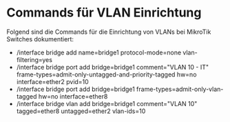 # Commands für VLAN Einrichtung
Folgend sind die Commands für die Einrichtung von VLANs bei MikroTik Switches dokumentiert:

 - /interface bridge add name=bridge1 protocol-mode=none vlan-filtering=yes
 - /interface bridge port add bridge=bridge1 comment="VLAN 10 - IT" frame-types=admit-only-untagged-and-priority-tagged hw=no interface=ether2 pvid=10
 - /interface bridge port add bridge=bridge1 frame-types=admit-only-vlan-tagged hw=no interface=ether8
 - /interface bridge vlan add bridge=bridge1 comment="VLAN 10" tagged=ether8 untagged=ether2 vlan-ids=10